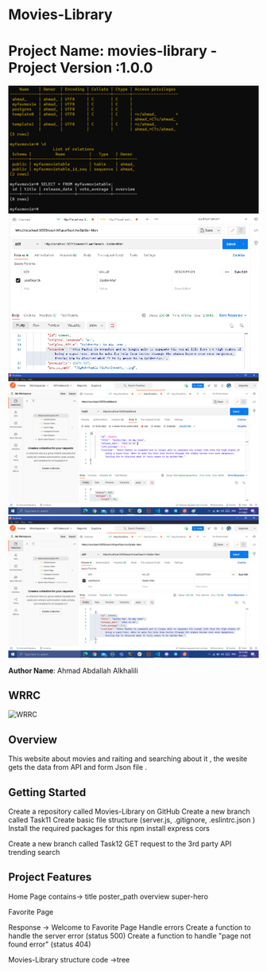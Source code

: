 # Movies-Library
# Project Name: movies-library  - Project Version :1.0.0
![DB & Table](/assets/1.bmp)
![Search dynamic query postman](/assets/2.bmp)
![addMovies POST postman](/assets/3.bmp)
![getMovies GET postman](/assets/4.bmp)

**Author Name**: Ahmad Abdallah Alkhalili

## WRRC
![WRRC](/assets/5.bmp)
## Overview
This website about movies and raiting and searching about it , the wesite gets the data from API and form Json file . 

## Getting Started
Create a repository called Movies-Library on GitHub
Create a new branch called Task11
Create basic file structure (server.js, .gitignore, .eslintrc.json )
Install the required packages for this  npm install express cors

Create a new branch called Task12
GET request to the 3rd party API
trending 
search



## Project Features
Home Page contains->
title
poster_path
overview
super-hero

Favorite Page 

Response ->
Welcome to Favorite Page
Handle errors
Create a function to handle the server error (status 500)
Create a function to handle "page not found error" (status 404)

Movies-Library structure code ->tree
